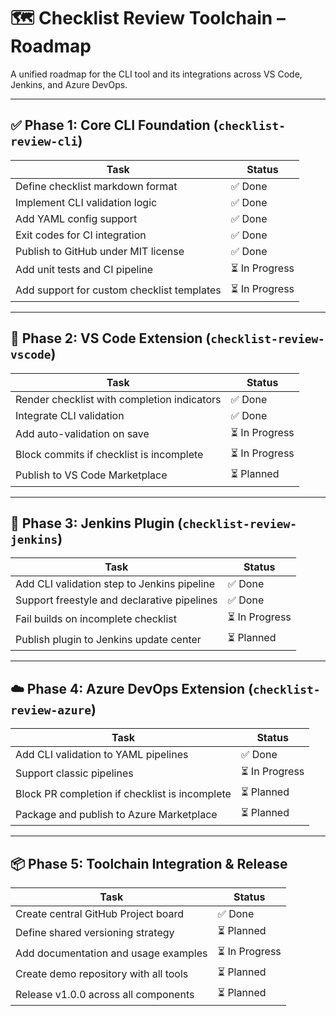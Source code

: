 # 🗺️ Checklist Review Toolchain – Roadmap

A unified roadmap for the CLI tool and its integrations across VS Code, Jenkins, and Azure DevOps.

---

## ✅ Phase 1: Core CLI Foundation (`checklist-review-cli`)

| Task | Status |
|------|--------|
| Define checklist markdown format | ✅ Done |
| Implement CLI validation logic | ✅ Done |
| Add YAML config support | ✅ Done |
| Exit codes for CI integration | ✅ Done |
| Publish to GitHub under MIT license | ✅ Done |
| Add unit tests and CI pipeline | ⏳ In Progress |
| Add support for custom checklist templates | ⏳ In Progress |

---

## 🧩 Phase 2: VS Code Extension (`checklist-review-vscode`)

| Task | Status |
|------|--------|
| Render checklist with completion indicators | ✅ Done |
| Integrate CLI validation | ✅ Done |
| Add auto-validation on save | ⏳ In Progress |
| Block commits if checklist is incomplete | ⏳ In Progress |
| Publish to VS Code Marketplace | ⏳ Planned |

---

## 🔧 Phase 3: Jenkins Plugin (`checklist-review-jenkins`)

| Task | Status |
|------|--------|
| Add CLI validation step to Jenkins pipeline | ✅ Done |
| Support freestyle and declarative pipelines | ✅ Done |
| Fail builds on incomplete checklist | ⏳ In Progress |
| Publish plugin to Jenkins update center | ⏳ Planned |

---

## ☁️ Phase 4: Azure DevOps Extension (`checklist-review-azure`)

| Task | Status |
|------|--------|
| Add CLI validation to YAML pipelines | ✅ Done |
| Support classic pipelines | ⏳ In Progress |
| Block PR completion if checklist is incomplete | ⏳ Planned |
| Package and publish to Azure Marketplace | ⏳ Planned |

---

## 📦 Phase 5: Toolchain Integration & Release

| Task | Status |
|------|--------|
| Create central GitHub Project board | ✅ Done |
| Define shared versioning strategy | ⏳ Planned |
| Add documentation and usage examples | ⏳ In Progress |
| Create demo repository with all tools | ⏳ Planned |
| Release v1.0.0 across all components | ⏳ Planned |

